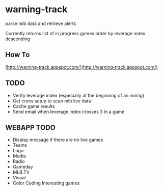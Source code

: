 # warning-track
parse mlb data and retrieve alerts

Currently returns list of in progress games order by leverage index descending

## How To
[http://warning-track.appspot.com/](http://warning-track.appspot.com/)

## TODO

* Verify leverage index (especially at the beginning of an inning)
* Get crons setup to scan mlb live data
* Cache game results
* Send email when leverage index crosses 3 in a game

## WEBAPP TODO

* Display message if there are no live games
* Teams
 * Logo
* Media
 * Radio
 * Gameday
 * MLB.TV
* Visual
 * Color Coding Interesting games
